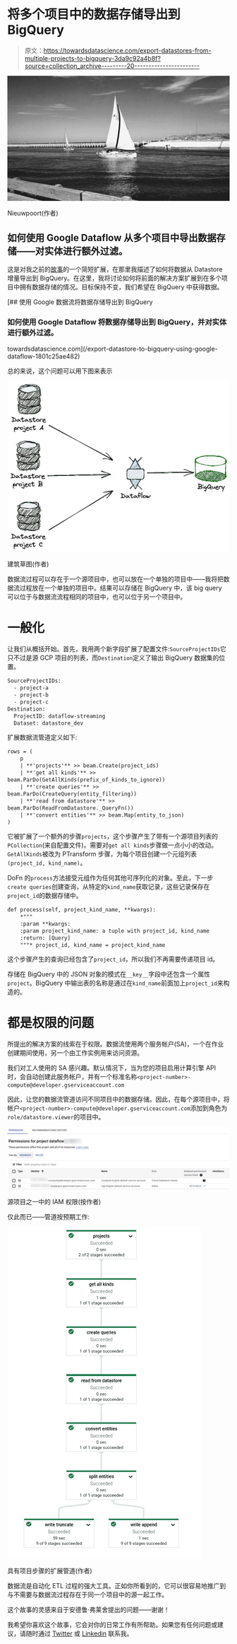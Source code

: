# 将多个项目中的数据存储导出到 BigQuery

> 原文：<https://towardsdatascience.com/export-datastores-from-multiple-projects-to-bigquery-3da9c92a4b8f?source=collection_archive---------20----------------------->

![](img/7a88f0d783ac2b6f9182e814d054ec07.png)

Nieuwpoort(作者)

## 如何使用 Google Dataflow 从多个项目中导出数据存储——对实体进行额外过滤。

这是对我之前的[故事](/export-datastore-to-bigquery-using-google-dataflow-1801c25ae482)的一个简短扩展，在那里我描述了如何将数据从 Datastore 增量导出到 BigQuery。在这里，我将讨论如何将前面的解决方案扩展到在多个项目中拥有数据存储的情况。目标保持不变，我们希望在 BigQuery 中获得数据。

[](/export-datastore-to-bigquery-using-google-dataflow-1801c25ae482) [## 使用 Google 数据流将数据存储导出到 BigQuery

### 如何使用 Google Dataflow 将数据存储导出到 BigQuery，并对实体进行额外过滤。

towardsdatascience.com](/export-datastore-to-bigquery-using-google-dataflow-1801c25ae482) 

总的来说，这个问题可以用下图来表示

![](img/c916f673c9cf0bbc21529e94c4c442d6.png)

建筑草图(作者)

数据流过程可以存在于一个源项目中，也可以放在一个单独的项目中——我将把数据流过程放在一个单独的项目中。结果可以存储在 BigQuery 中，该 big query 可以位于与数据流流程相同的项目中，也可以位于另一个项目中。

# 一般化

让我们从概括开始。首先，我用两个新字段扩展了配置文件:`SourceProjectIDs`它只不过是源 GCP 项目的列表，而`Destination`定义了输出 BigQuery 数据集的位置。

```
SourceProjectIDs:
  - project-a
  - project-b
  - project-c
Destination:
  ProjectID: dataflow-streaming
  Dataset: datastore_dev
```

扩展数据流管道定义如下:

```
rows = (
    p
    | **'projects'** >> beam.Create(project_ids)
    | **'get all kinds'** >> beam.ParDo(GetAllKinds(prefix_of_kinds_to_ignore))
    | **'create queries'** >> beam.ParDo(CreateQuery(entity_filtering))
    | **'read from datastore'** >> beam.ParDo(ReadFromDatastore._QueryFn())
    | **'convert entities'** >> beam.Map(entity_to_json)
)
```

它被扩展了一个额外的步骤`projects`，这个步骤产生了带有一个源项目列表的`PCollection`(来自配置文件)。需要对`get all kinds`步骤做一点小小的改动。`GetAllKinds`被改为 PTransform 步骤，为每个项目创建一个元组列表`(project_id, kind_name)`。

DoFn 的`process`方法接受元组作为任何其他可序列化的对象。至此，下一步`create queries`创建查询，从特定的`kind_name`获取记录，这些记录保存在`project_id`的数据存储中。

```
def process(self, project_kind_name, **kwargs):
    *"""
    :param **kwargs:
    :param project_kind_name: a tuple with project_id, kind_name
    :return: [Query]
    """* project_id, kind_name = project_kind_name
```

这个步骤产生的查询已经包含了`project_id`，所以我们不再需要传递项目 id。

存储在 BigQuery 中的 JSON 对象的模式在`__key__`字段中还包含一个属性`project`。BigQuery 中输出表的名称是通过在`kind_name`前面加上`project_id`来构造的。

# 都是权限的问题

所提出的解决方案的线索在于权限。数据流使用两个服务帐户(SA)，一个在作业创建期间使用，另一个由工作实例用来访问资源。

我们对工人使用的 SA 感兴趣。默认情况下，当为您的项目启用计算引擎 API 时，会自动创建此服务帐户，并有一个标准名称`<project-number>-compute@developer.gserviceaccount.com`

因此，让您的数据流管道访问不同项目中的数据存储。因此，在每个源项目中，将帐户`<project-number>-compute@developer.gserviceaccount.com`添加到角色为`role/datastore.viewer`的项目中。

![](img/dd35fd09b2430a38194565eb792035c0.png)

源项目之一中的 IAM 权限(按作者)

仅此而已——管道按预期工作:

![](img/82a43142328d38316833fed9172a00af.png)

具有项目步骤的扩展管道(作者)

数据流是自动化 ETL 过程的强大工具。正如你所看到的，它可以很容易地推广到与不需要与数据流过程存在于同一个项目中的源一起工作。

这个故事的灵感来自于安德鲁·弗莱舍提出的问题——谢谢！

我希望你喜欢这个故事，它会对你的日常工作有所帮助。如果您有任何问题或建议，请随时通过 [Twitter](https://twitter.com/MrTheodor) 或 [Linkedin](https://www.linkedin.com/in/jkrajniak/) 联系我。
